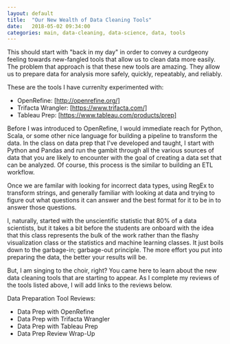 ```yaml
---
layout: default
title:  "Our New Wealth of Data Cleaning Tools"
date:   2018-05-02 09:34:00
categories: main, data-cleaning, data-science, data, tools
---
```


This should start with "back in my day" in order to convey a curdgeony feeling towards 
new-fangled tools that allow us to clean data more easily. The problem that approach is 
that these new tools are amazing. They allow us to prepare data for analysis more safely, 
quickly, repeatably, and reliably. 

These are the tools I have currenlty experimented with:
* OpenRefine: [http://openrefine.org/]
* Trifacta Wrangler: [https://www.trifacta.com/]
* Tableau Prep: [https://www.tableau.com/products/prep]

Before I was introduced to OpenRefine, I would immediate reach for Python, Scala, or 
some other nice language for building a pipeline to transform the data. In the class 
on data prep that I've developed and taught, I start with Python and Pandas and run 
the gambit through all the various sources of data that you are likely to encounter
with the goal of creating a data set that can be analyzed. Of course, this process
is the similar to building an ETL workflow.

Once we are familar with looking for incorrect data types, using RegEx to transform 
strings, and generally familiar with looking at data and trying to figure out what 
questions it can answer and the best format for it to be in to answer those 
questions.

I, naturally, started with the unscientific statistic that 80% of a data scientists, 
but it takes a bit before the students are onboard with the idea that this class 
represents the bulk of the work rather than the flashy visualization class or the 
statistics and machine learning classes. It just boils down to the garbage-in; 
garbage-out principle. The more effort you put into preparing the data, the better 
your results will be.

But, I am singing to the choir, right? You came here to learn about the new data 
cleaning tools that are starting to appear. As I complete my reviews of the 
tools listed above, I will add links to the reviews below.

Data Preparation Tool Reviews:
* Data Prep with OpenRefine
* Data Prep with Trifacta Wrangler
* Data Prep with Tableau Prep
* Data Prep Review Wrap-Up
